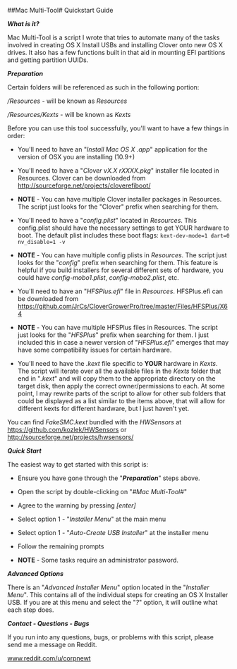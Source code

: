 #\#Mac Multi-Tool# Quickstart Guide

***What is it?***

Mac Multi-Tool is a script I wrote that tries to automate many of the tasks involved in creating OS X Install USBs and installing Clover onto new OS X drives.  It also has a few functions built in that aid in mounting EFI partitions and getting partition UUIDs.


***Preparation***

Certain folders will be referenced as such in the following portion:

*/Resources* - will be known as *Resources*

*/Resources/Kexts* - will be known as *Kexts*	


Before you can use this tool successfully, you'll want to have a few things in order:

* You'll need to have an "*Install Mac OS X .app*" application for the version of OSX you are installing (10.9+)

* You'll need to have a "*Clover vX.X rXXXX.pkg*" installer file located in Resources.
Clover can be downloaded from http://sourceforge.net/projects/cloverefiboot/

 * **NOTE** - You can have multiple Clover installer packages in Resources.
The script just looks for the "Clover" prefix when searching for them.

* You'll need to have a "*config.plist*" located in *Resources*.  This config.plist should have the necessary settings to get YOUR hardware to boot.  The default plist includes these boot flags: `kext-dev-mode=1 dart=0 nv_disable=1 -v`

 * **NOTE** - You can have multiple config plists in *Resources*.  The script just looks for the "*config*" prefix when searching for them.  This feature is helpful if you build installers for several different sets of hardware, you could have *config-mobo1.plist*, *config-mobo2.plist*, etc.

* You'll need to have an "*HFSPlus.efi*" file in *Resources*.
HFSPlus.efi can be downloaded from https://github.com/JrCs/CloverGrowerPro/tree/master/Files/HFSPlus/X64

 * **NOTE** - You can have multiple HFSPlus files in Resources.  The script just looks for the "*HFSPlus*" prefix when searching for them.  I just included this in case a newer version of "*HFSPlus.efi*" emerges that may have some compatibility issues for certain hardware.

* You'll need to have the *.kext* file specific to **YOUR** hardware in *Kexts*.  The script will iterate over all the available files in the *Kexts* folder that end in "*.kext*" and will copy them to the appropriate directory on the target disk, then apply the correct owner/permissions to each.  At some point, I may rewrite parts of the script to allow for other sub folders that could be displayed as a list similar to the items above, that will allow for different kexts for different hardware, but I just haven't yet.

You can find *FakeSMC.kext* bundled with the *HWSensors* at https://github.com/kozlek/HWSensors or http://sourceforge.net/projects/hwsensors/


***Quick Start***

The easiest way to get started with this script is:

* Ensure you have gone through the "***Preparation***" steps above.
* Open the script by double-clicking on "*#Mac Multi-Tool#*"
* Agree to the warning by pressing *[enter]*
* Select option 1 - "*Installer Menu*" at the main menu
* Select option 1 - "*Auto-Create USB Installer*" at the installer menu
* Follow the remaining prompts

 * **NOTE** - Some tasks require an administrator password.


***Advanced Options***

There is an "*Advanced Installer Menu*" option located in the "*Installer Menu*".  This contains all of the individual steps for creating an OS X Installer USB.  If you are at this menu and select the "*?*" option, it will outline what each step does.



***Contact - Questions - Bugs***

If you run into any questions, bugs, or problems with this script, please send me a message on Reddit.

www.reddit.com/u/corpnewt
